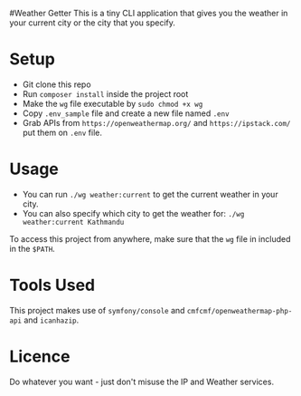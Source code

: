 #Weather Getter
This is a tiny CLI application that gives you the weather in your current city or the city that you specify.

Setup
=====
- Git clone this repo
- Run `composer install` inside the project root
- Make the `wg` file executable by `sudo chmod +x wg`
 - Copy `.env_sample` file and create a new file named `.env` 
- Grab APIs from `https://openweathermap.org/`
 and `https://ipstack.com/` put them on `.env` file. 

Usage
=====
- You can run `./wg weather:current` to get the current weather in your city.
- You can also specify which city to get the weather for: `./wg weather:current Kathmandu`

To access this project from anywhere, make sure that the `wg` file in included in the `$PATH`.  

Tools Used
==========
This project makes use of `symfony/console` and `cmfcmf/openweathermap-php-api` and `icanhazip`.

Licence
=======
Do whatever you want - just don't misuse the IP and Weather services.